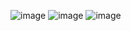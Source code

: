 ![image](https://user-images.githubusercontent.com/85564422/215306093-f41ac013-4b0e-43ac-8f80-c93ac7b26b46.png)
![image](https://user-images.githubusercontent.com/85564422/215306106-d93609b8-b52f-4c24-bdc2-70d852346894.png)
![image](https://user-images.githubusercontent.com/85564422/215306116-ae3b3991-d607-4459-9f23-db01f6794ec3.png)
